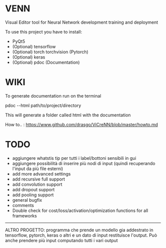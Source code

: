 # VENN
Visual Editor tool for Neural Network development training and deployment

To use this project you have to install:

- PyQt5
- (Optional) tensorflow
- (Optional) torch torchvision (Pytorch)
- (Optional) keras
- (Optional) pdoc (Documentation)

# WIKI

To generate documentation run on the terminal

pdoc --html path/to/project/directory

This will generate a folder called html with the documentation

How to.. : https://www.github.com/drasgo/ViCreNN/blob/master/howto.md



# TODO
- aggiungere whatstis tip per tutti i label/bottoni sensibili in gui
- aggiungere possibilità di inserire più nodi di input (quindi recuperando l'input da più file esterni)
- add more advanced settings
- add recursive full support
- add convolution support
- add dropout support
- add pooling support
- general bugfix
- comments
- Double check for cost/loss/activation/optimization functions for all frameworks





-----------------------------------
ALTRO PROGETTO: programma che prende un modello gia addestrato in tensorflow, pytorch, keras o altri e un dato di input restituisce l'output. Può anche prendere più input computando tutti i vari output
